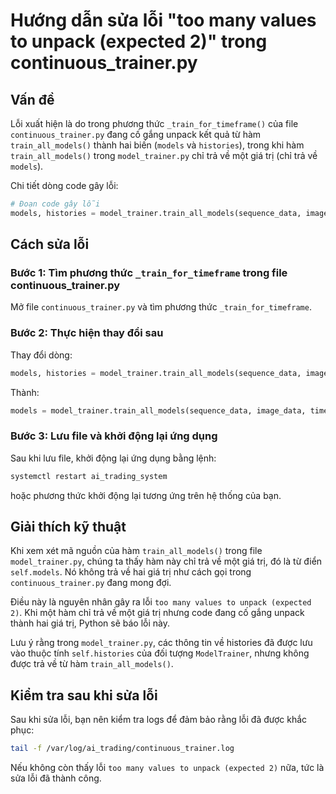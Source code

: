# Hướng dẫn sửa lỗi "too many values to unpack (expected 2)" trong continuous_trainer.py

## Vấn đề

Lỗi xuất hiện là do trong phương thức `_train_for_timeframe()` của file `continuous_trainer.py` đang cố gắng unpack kết quả từ hàm `train_all_models()` thành hai biến (`models` và `histories`), trong khi hàm `train_all_models()` trong `model_trainer.py` chỉ trả về một giá trị (chỉ trả về `models`).

Chi tiết dòng code gây lỗi:

```python
# Đoạn code gây lỗi
models, histories = model_trainer.train_all_models(sequence_data, image_data, timeframe=timeframe)
```

## Cách sửa lỗi

### Bước 1: Tìm phương thức `_train_for_timeframe` trong file continuous_trainer.py

Mở file `continuous_trainer.py` và tìm phương thức `_train_for_timeframe`.

### Bước 2: Thực hiện thay đổi sau

Thay đổi dòng:

```python
models, histories = model_trainer.train_all_models(sequence_data, image_data, timeframe=timeframe)
```

Thành:

```python
models = model_trainer.train_all_models(sequence_data, image_data, timeframe=timeframe)
```

### Bước 3: Lưu file và khởi động lại ứng dụng

Sau khi lưu file, khởi động lại ứng dụng bằng lệnh:

```bash
systemctl restart ai_trading_system
```

hoặc phương thức khởi động lại tương ứng trên hệ thống của bạn.

## Giải thích kỹ thuật

Khi xem xét mã nguồn của hàm `train_all_models()` trong file `model_trainer.py`, chúng ta thấy hàm này chỉ trả về một giá trị, đó là từ điển `self.models`. Nó không trả về hai giá trị như cách gọi trong `continuous_trainer.py` đang mong đợi.

Điều này là nguyên nhân gây ra lỗi `too many values to unpack (expected 2)`. Khi một hàm chỉ trả về một giá trị nhưng code đang cố gắng unpack thành hai giá trị, Python sẽ báo lỗi này.

Lưu ý rằng trong `model_trainer.py`, các thông tin về histories đã được lưu vào thuộc tính `self.histories` của đối tượng `ModelTrainer`, nhưng không được trả về từ hàm `train_all_models()`.

## Kiểm tra sau khi sửa lỗi

Sau khi sửa lỗi, bạn nên kiểm tra logs để đảm bảo rằng lỗi đã được khắc phục:

```bash
tail -f /var/log/ai_trading/continuous_trainer.log
```

Nếu không còn thấy lỗi `too many values to unpack (expected 2)` nữa, tức là sửa lỗi đã thành công.
